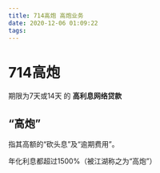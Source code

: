 ```yaml
---
title: 714高炮 高炮业务
date: 2020-12-06 01:09:22
tags:
---
```


# 714高炮

期限为7天或14天 的 __高利息网络贷款__

## “高炮”

指其高额的“砍头息”及“逾期费用”。

年化利息都超过1500%（被江湖称之为“高炮”）

